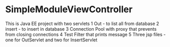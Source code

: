 # SimpleModuleViewController
This is Java EE project with two servlets
1 Out - to list all from database
2 insert - to insert in database
3 Connection Pool with proxy that prevents from closing connections
4 Test Filter that prints message
5 Three jsp files - one for OutServlet and two for InsertServlet
